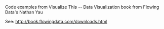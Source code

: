 Code examples from Visualize This -- Data Visualization book from Flowing Data's Nathan Yau

See: http://book.flowingdata.com/downloads.html
